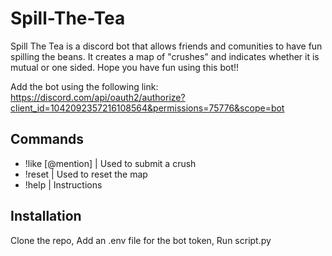 # Spill-The-Tea
Spill The Tea is a discord bot that allows friends and comunities to have fun spilling the beans. 
It creates a map of "crushes" and indicates whether it is mutual or one sided. 
Hope you have fun using this bot!!

Add the bot using the following link: https://discord.com/api/oauth2/authorize?client_id=1042092357216108564&permissions=75776&scope=bot

## Commands
- !like [@mention] | Used to submit a crush
- !reset           | Used to reset the map
- !help            | Instructions

## Installation
Clone the repo, Add an .env file for the bot token, Run script.py
